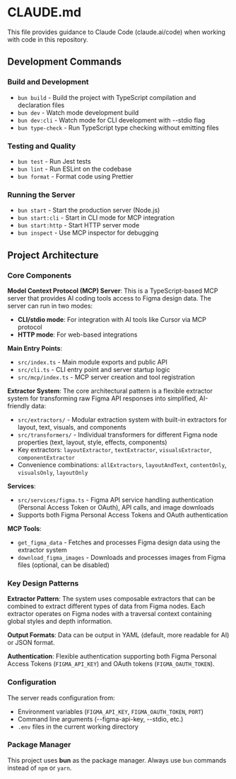 # CLAUDE.md

This file provides guidance to Claude Code (claude.ai/code) when working with code in this repository.

## Development Commands

### Build and Development
- `bun build` - Build the project with TypeScript compilation and declaration files
- `bun dev` - Watch mode development build
- `bun dev:cli` - Watch mode for CLI development with --stdio flag
- `bun type-check` - Run TypeScript type checking without emitting files

### Testing and Quality
- `bun test` - Run Jest tests
- `bun lint` - Run ESLint on the codebase
- `bun format` - Format code using Prettier

### Running the Server
- `bun start` - Start the production server (Node.js)
- `bun start:cli` - Start in CLI mode for MCP integration
- `bun start:http` - Start HTTP server mode
- `bun inspect` - Use MCP inspector for debugging

## Project Architecture

### Core Components

**Model Context Protocol (MCP) Server**: This is a TypeScript-based MCP server that provides AI coding tools access to Figma design data. The server can run in two modes:
- **CLI/stdio mode**: For integration with AI tools like Cursor via MCP protocol
- **HTTP mode**: For web-based integrations

**Main Entry Points**:
- `src/index.ts` - Main module exports and public API
- `src/cli.ts` - CLI entry point and server startup logic
- `src/mcp/index.ts` - MCP server creation and tool registration

**Extractor System**: The core architectural pattern is a flexible extractor system for transforming raw Figma API responses into simplified, AI-friendly data:
- `src/extractors/` - Modular extraction system with built-in extractors for layout, text, visuals, and components
- `src/transformers/` - Individual transformers for different Figma node properties (text, layout, style, effects, components)
- Key extractors: `layoutExtractor`, `textExtractor`, `visualsExtractor`, `componentExtractor`
- Convenience combinations: `allExtractors`, `layoutAndText`, `contentOnly`, `visualsOnly`, `layoutOnly`

**Services**:
- `src/services/figma.ts` - Figma API service handling authentication (Personal Access Token or OAuth), API calls, and image downloads
- Supports both Figma Personal Access Tokens and OAuth authentication

**MCP Tools**:
- `get_figma_data` - Fetches and processes Figma design data using the extractor system
- `download_figma_images` - Downloads and processes images from Figma files (optional, can be disabled)

### Key Design Patterns

**Extractor Pattern**: The system uses composable extractors that can be combined to extract different types of data from Figma nodes. Each extractor operates on Figma nodes with a traversal context containing global styles and depth information.

**Output Formats**: Data can be output in YAML (default, more readable for AI) or JSON format.

**Authentication**: Flexible authentication supporting both Figma Personal Access Tokens (`FIGMA_API_KEY`) and OAuth tokens (`FIGMA_OAUTH_TOKEN`).

### Configuration

The server reads configuration from:
- Environment variables (`FIGMA_API_KEY`, `FIGMA_OAUTH_TOKEN`, `PORT`)
- Command line arguments (--figma-api-key, --stdio, etc.)
- `.env` files in the current working directory

### Package Manager
This project uses **bun** as the package manager. Always use `bun` commands instead of `npm` or `yarn`.